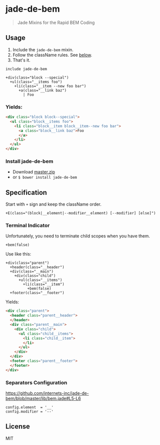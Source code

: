 # jade-de-bem

> Jade Mixins for the Rapid BEM Coding

## Usage

1. Include the `jade-de-bem` mixin.
2. Follow the className rules. See [below](#specification).
3. That's it.

```jade
include jade-de-bem

+div(class="block --special")
  +ul(class="__items foo")
    +li(class="__item --new foo bar")
      +a(class="__link baz")
        | Foo
```

### Yields:

```html
<div class="block block--special">
  <ul class="block__items foo">
    <li class="block__item block__item--new foo bar">
      <a class="block__link baz">Foo
      </a>
    </li>
  </ul>
</div>
```

### Install jade-de-bem

- Download [master.zip](https://github.com/internets-inc/jade-de-bem/archive/master.zip)
- or `$ bower install jade-de-bem`

## Specification

Start with `+` sign and keep the className order.

```jade
+E(class="(block|__element|--modifier__element) [--modifier] [else]")
```

### Terminal Indicator

Unfortunately, you need to terminate child scopes when you have them.

```jade
+bem(false)
```

Use like this:

```jade
+div(class="parent")
  +header(class="__header")
  +div(class="__main")
    +div(class="child")
      +ul(class="__items")
        +li(class="__item")
          +bem(false)
  +footer(class="__footer")
```

Yields:

```html
<div class="parent">
  <header class="parent__header">
  </header>
  <div class="parent__main">
    <div class="child">
      <ul class="child__items">
        <li class="child__item">
        </li>
      </ul>
    </div>
  </div>
  <footer class="parent__footer">
  </footer>
</div>
```

### Separators Configuration

https://github.com/internets-inc/jade-de-bem/blob/master/lib/bem.jade#L5-L6

```jade
config.element  = '__'
config.modifier = '--'
```

## License

MIT
